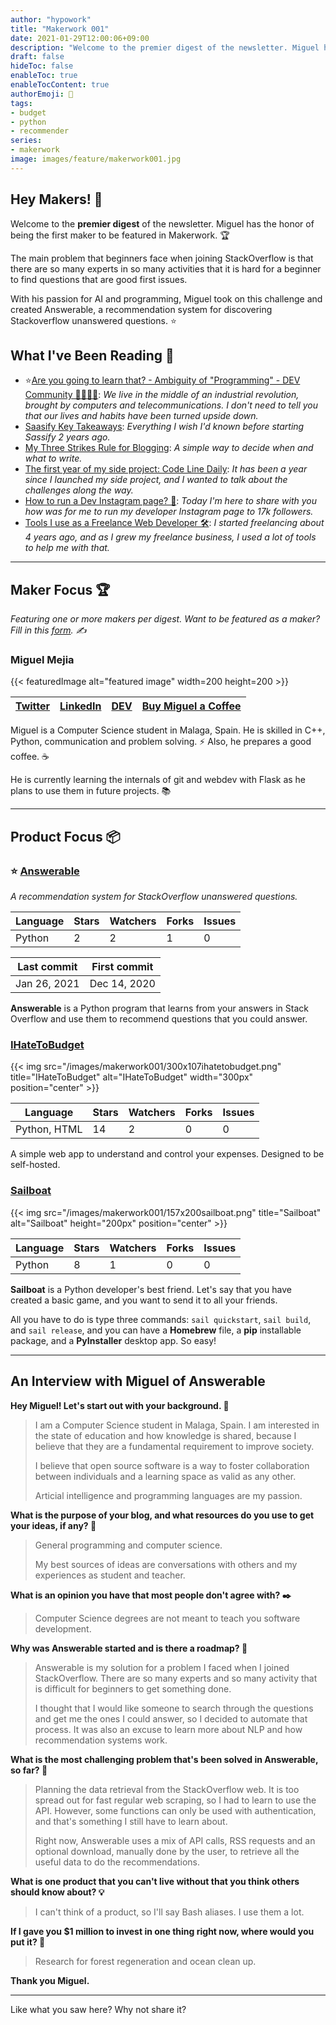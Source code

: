```yaml
---
author: "hypowork"
title: "Makerwork 001"
date: 2021-01-29T12:00:06+09:00
description: "Welcome to the premier digest of the newsletter. Miguel has the honor of being the first maker to be featured in Makerwork."
draft: false
hideToc: false
enableToc: true
enableTocContent: true
authorEmoji: 👨
tags: 
- budget
- python
- recommender
series:
- makerwork
image: images/feature/makerwork001.jpg
---
```


## Hey Makers! 👋

Welcome to the **premier digest** of the newsletter. Miguel has the honor of being the first maker to be featured in Makerwork. 🏆

The main problem that beginners face when joining StackOverflow is that there are so many experts in so many activities that it is hard for a beginner to find questions that are good first issues. 

With his passion for AI and programming, Miguel took on this challenge and created Answerable, a recommendation system for discovering Stackoverflow unanswered questions. ⭐️

## What I've Been Reading 📖

* ⭐️[Are you going to learn that? - Ambiguity of "Programming" - DEV Community 👩‍💻👨‍💻](https://dev.to/miguelmj/are-you-going-to-learn-that-ambiguity-of-programming-1kdj): *We live in the middle of an industrial revolution, brought by computers and telecommunications. I don't need to tell you that our lives and habits have been turned upside down.*
* [Saasify Key Takeaways](https://transitivebullsh.it/saasify-key-takeaways): *Everything I wish I'd known before starting Sassify 2 years ago.*
* [My Three Strikes Rule for Blogging](https://www.swyx.io/three-strikes): *A simple way to decide when and what to write.*
* [The first year of my side project: Code Line Daily](https://www.silvestar.codes/articles/the-first-year-of-my-side-project-code-line-daily): *It has been a year since I launched my side project, and I wanted to talk about the challenges along the way.*
* [How to run a Dev Instagram page? 🤳](https://blog.statescu.net/how-to-run-a-dev-instagram-page): *Today I'm here to share with you how was for me to run my developer Instagram page to 17k followers.*
* [Tools I use as a Freelance Web Developer 🛠](https://blog.statescu.net/tools-i-use-as-a-freelance-web-developer): *I started freelancing about 4 years ago, and as I grew my freelance business, I used a lot of tools to help me with that.*

---
## Maker Focus 🏆

*Featuring one or more makers per digest. Want to be featured as a maker? Fill in this [form](https://yourls.fxgit.work/010jotsh). ✍️*

### Miguel Mejia

{{< featuredImage alt="featured image" width=200 height=200 >}}

| [Twitter](twitter.com/MiguelMJdev) | [LinkedIn](linkedin.com/in/miguel-mej%C3%ADa-jim%C3%A9nez) | [DEV](https://dev.to/miguelmj) | [Buy Miguel a Coffee](buymeacoffee.com/miguelmj) |
| ------- | ------- | ------- | ------- | 

Miguel is a Computer Science student in Malaga, Spain. He is skilled in C++, Python, communication and problem solving. ⚡ Also, he prepares a good coffee. ☕

He is currently learning the internals of git and webdev with Flask as he plans to use them in future projects. 📚

---
## Product Focus 📦

### ⭐️ [Answerable](https://github.com/MiguelMJ/Answerable) 
*A recommendation system for StackOverflow unanswered questions.*

| Language | Stars | Watchers | Forks | Issues |
| ------- | ------- | ------- | ------- | ------- |
| Python  | 2       | 2       | 1       | 0       |

| Last commit | First commit |
| ------- | ------- |
| Jan 26, 2021 | Dec 14, 2020 |

**Answerable** is a Python program that learns from your answers in Stack Overflow and use them to recommend questions that you could answer.

### [IHateToBudget](https://github.com/bminusl/ihatetobudget)

{{< img src="/images/makerwork001/300x107ihatetobudget.png" title="IHateToBudget" alt="IHateToBudget" width="300px" position="center" >}}

| Language | Stars | Watchers | Forks | Issues |
| ------- | ------- | ------- | ------- | ------- |
| Python, HTML  | 14       | 2       | 0       | 0       |

A simple web app to understand and control your expenses. Designed to be self-hosted.

### [Sailboat](https://github.com/cole-wilson/sailboat)

{{< img src="/images/makerwork001/157x200sailboat.png" title="Sailboat" alt="Sailboat" height="200px" position="center" >}}

| Language | Stars | Watchers | Forks | Issues |
| ------- | ------- | ------- | ------- | ------- |
| Python  | 8       | 1       | 0       | 0       |

**Sailboat** is a Python developer's best friend. Let's say that you have created a basic game, and you want to send it to all your friends.

All you have to do is type three commands: ```sail quickstart```, ```sail build```, and ```sail release```, and you can have a **Homebrew** file, a **pip** installable package, and a **PyInstaller** desktop app. So easy!

---
## An Interview with Miguel of Answerable

**Hey Miguel! Let's start out with your background. 📝**

> I am a Computer Science student in Malaga, Spain. I am interested in the state of education and how knowledge is shared, because I believe that they are a fundamental requirement to improve society. 
> 
> I believe that open source software is a way to foster collaboration between individuals and a learning space as valid as any other.
> 
> Articial intelligence and programming languages are my passion.

**What is the purpose of your blog, and what resources do you use to get your ideas, if any? 🧩**

> General programming and computer science.
> 
> My best sources of ideas are conversations with others and my experiences as student and teacher.

**What is an opinion you have that most people don't agree with? ✒️**

> Computer Science degrees are not meant to teach you software development.

**Why was Answerable started and is there a roadmap? 🎯**

> Answerable is my solution for a problem I faced when I joined StackOverflow. There are so many experts and so many activity that is difficult for beginners to get something done.
> 
> I thought that I would like someone to search through the questions and get me the ones I could answer, so I decided to automate that process. It was also an excuse to learn more about NLP and how recommendation systems work.

**What is the most challenging problem that's been solved in Answerable, so far? 🚧**

> Planning the data retrieval from the StackOverflow web. It is too spread out for fast regular web scraping, so I had to learn to use the API. However, some functions can only be used with authentication, and that's something I still have to learn about.
> 
> Right now, Answerable uses a mix of API calls, RSS requests and an optional download, manually done by the user, to retrieve all the useful data to do the recommendations.

**What is one product that you can't live without that you think others should know about? 💡**

> I can't think of a product, so I'll say Bash aliases. I use them a lot.

**If I gave you $1 million to invest in one thing right now, where would you put it? 🚀**

> Research for forest regeneration and ocean clean up.

**Thank you Miguel.**

---
Like what you saw here? Why not share it?
